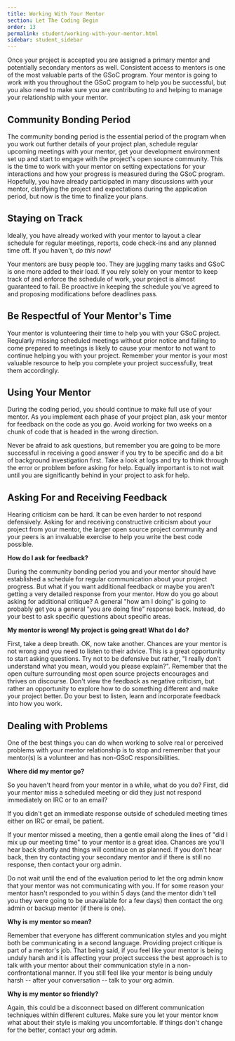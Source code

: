 ```yaml
---
title: Working With Your Mentor
section: Let The Coding Begin
order: 13
permalink: student/working-with-your-mentor.html
sidebar: student_sidebar
---
```


Once your project is accepted you are assigned a primary mentor and potentially secondary mentors as well. Consistent access to mentors is one of the most valuable parts of the GSoC program. Your mentor is going to work with you throughout the GSoC program to help you be successful, but you also need to make sure you are contributing to and helping to manage your relationship with your mentor.

## Community Bonding Period

The community bonding period is the essential period of the program when you work out further details of your project plan, schedule regular upcoming meetings with your mentor, get your development environment set up and start to engage with the project's open source community. This is the time to work with your mentor on setting expectations for your interactions and how your progress is measured during the GSoC program. Hopefully, you have already participated in many discussions with your mentor, clarifying the project and expectations during the application period, but now is the time to finalize your plans.

## Staying on Track

Ideally, you have already worked with your mentor to layout a clear schedule for regular meetings, reports, code check-ins and any planned time off. If you haven't, *do this now!*

Your mentors are busy people too. They are juggling many tasks and GSoC is one more added to their load. If you rely solely on your mentor to keep track of and enforce the schedule of work, your project is almost guaranteed to fail. Be proactive in keeping the schedule you've agreed to and proposing modifications before deadlines pass.

## Be Respectful of Your Mentor's Time

Your mentor is volunteering their time to help you with your GSoC project. Regularly missing scheduled meetings without prior notice and failing to come prepared to meetings is likely to cause your mentor to not want to continue helping you with your project. Remember your mentor is your most valuable resource to help you complete your project successfully, treat them accordingly.

## Using Your Mentor

During the coding period, you should continue to make full use of your mentor. As you implement each phase of your project plan, ask your mentor for feedback on the code as you go. Avoid working for two weeks on a chunk of code that is headed in the wrong direction.

Never be afraid to ask questions, but remember you are going to be more successful in receiving a good answer if you try to be specific and do a bit of background investigation first. Take a look at logs and try to think through the error or problem before asking for help. Equally important is to not wait until you are significantly behind in your project to ask for help.

## Asking For and Receiving Feedback

Hearing criticism can be hard. It can be even harder to not respond defensively. Asking for and receiving constructive criticism about your project from your mentor, the larger open source project community and your peers is an invaluable exercise to help you write the best code possible.

**How do I ask for feedback?**

During the community bonding period you and your mentor should have established a schedule for regular communication about your project progress. But what if you want additional feedback or maybe you aren't getting a very detailed response from your mentor. How do you go about asking for additional critique? A general "how am I doing" is going to probably get you a general "you are doing fine" response back. Instead, do your best to ask specific questions about specific areas.

**My mentor is wrong! My project is going great! What do I do?**

First, take a deep breath. OK, now take another. Chances are your mentor is not wrong and you need to listen to their advice. This is a great opportunity to start asking questions. Try not to be defensive but rather, "I really don't understand what you mean, would you please explain?". Remember that the open culture surrounding most open source projects encourages and thrives on discourse. Don't view the feedback as negative criticism, but rather an opportunity to explore how to do something different and make your project better. Do your best to listen, learn and incorporate feedback into how you work.

## Dealing with Problems

One of the best things you can do when working to solve real or perceived problems with your mentor relationship is to stop and remember that your mentor(s) is a volunteer and has non-GSoC responsibilities.

**Where did my mentor go?**

So you haven't heard from your mentor in a while, what do you do? First, did your mentor miss a scheduled meeting or did they just not respond immediately on IRC or to an email?

If you didn't get an immediate response outside of scheduled meeting times either on IRC or email, be patient.

If your mentor missed a meeting, then a gentle email along the lines of "did I mix up our meeting time" to your mentor is a great idea. Chances are you'll hear back shortly and things will continue on as planned. If you don't hear back, then try contacting your secondary mentor and if there is still no response, then contact your org admin.

Do not wait until the end of the evaluation period to let the org admin know that your mentor was not communicating with you. If for some reason your mentor hasn't responded to you within 5 days (and the mentor didn't tell you they were going to be unavailable for a few days) then contact the org admin or backup mentor (if there is one).

**Why is my mentor so mean?**

Remember that everyone has different communication styles and you might both be communicating in a second language. Providing project critique is part of a mentor's job. That being said, if you feel like your mentor is being unduly harsh and it is affecting your project success the best approach is to talk with your mentor about their communication style in a non-confrontational manner. If you still feel like your mentor is being unduly harsh -- after your conversation -- talk to your org admin.

**Why is my mentor so friendly?**

Again, this could be a disconnect based on different communication techniques within different cultures. Make sure you let your mentor know what about their style is making you uncomfortable. If things don't change for the better, contact your org admin.
